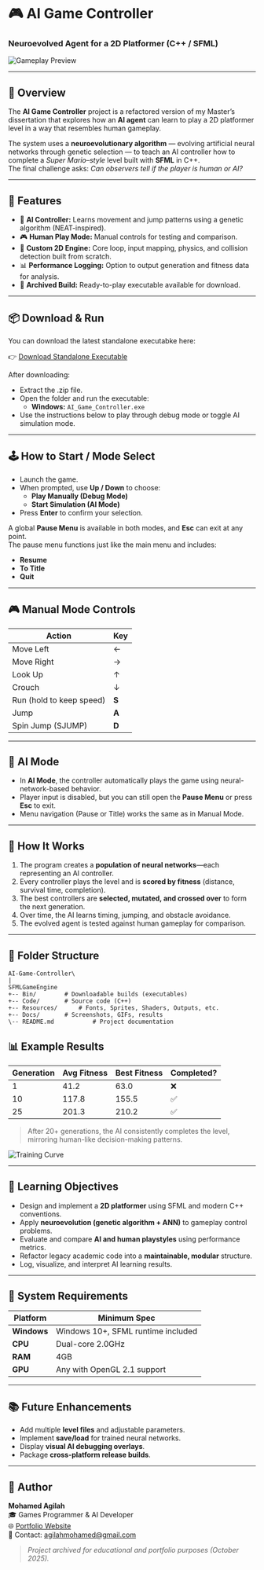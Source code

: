 # 🎮 AI Game Controller
### Neuroevolved Agent for a 2D Platformer (C++ / SFML)

![Gameplay Preview](docs/ai_gameplay.gif)

---

## 🧠 Overview
The **AI Game Controller** project is a refactored version of my Master’s dissertation that explores how an **AI agent** can learn to play a 2D platformer level in a way that resembles human gameplay.  

The system uses a **neuroevolutionary algorithm** — evolving artificial neural networks through genetic selection — to teach an AI controller how to complete a *Super Mario–style* level built with **SFML** in C++.  
The final challenge asks: *Can observers tell if the player is human or AI?*

---

## 🚀 Features
- 🧩 **AI Controller:** Learns movement and jump patterns using a genetic algorithm (NEAT-inspired).  
- 🎮 **Human Play Mode:** Manual controls for testing and comparison.  
- 🧱 **Custom 2D Engine:** Core loop, input mapping, physics, and collision detection built from scratch.  
- 📊 **Performance Logging:** Option to output generation and fitness data for analysis.  
- 🧾 **Archived Build:** Ready-to-play executable available for download.  

---

## 📦 Download & Run
You can download the latest standalone executabke here:

👉 [Download Standalone Executable](https://raw.githubusercontent.com/MoAgilah/AI-Game-Controller/master/SFMLGameEngine/Bin/AI-Game-Controller.zip)


After downloading:

- Extract the .zip file.
- Open the folder and run the executable:
  - **Windows:** `AI_Game_Controller.exe`
- Use the instructions below to play through debug mode or toggle AI simulation mode.

---

## 🕹️ How to Start / Mode Select
- Launch the game.
- When prompted, use **Up / Down** to choose:
  - **Play Manually (Debug Mode)**
  - **Start Simulation (AI Mode)**
- Press **Enter** to confirm your selection.

A global **Pause Menu** is available in both modes, and **Esc** can exit at any point.  
The pause menu functions just like the main menu and includes:
- **Resume**
- **To Title**
- **Quit**

---

## 🎮 Manual Mode Controls

| Action                     | Key |
|-----------------------------|-----|
| Move Left                   | ←   |
| Move Right                  | →   |
| Look Up                     | ↑   |
| Crouch                      | ↓   |
| Run (hold to keep speed)    | **S** |
| Jump                        | **A** |
| Spin Jump (SJUMP)           | **D** | 

---

## 🤖 AI Mode
- In **AI Mode**, the controller automatically plays the game using neural-network-based behavior.  
- Player input is disabled, but you can still open the **Pause Menu** or press **Esc** to exit.  
- Menu navigation (Pause or Title) works the same as in Manual Mode.

---

## 🧩 How It Works
1. The program creates a **population of neural networks**—each representing an AI controller.  
2. Every controller plays the level and is **scored by fitness** (distance, survival time, completion).  
3. The best controllers are **selected, mutated, and crossed over** to form the next generation.  
4. Over time, the AI learns timing, jumping, and obstacle avoidance.  
5. The evolved agent is tested against human gameplay for comparison.

---

## 🧱 Folder Structure
```
AI-Game-Controller\
|
SFMLGameEngine
+-- Bin/		# Downloadable builds (executables)
+-- Code/		# Source code (C++)
+-- Resources/		# Fonts, Sprites, Shaders, Outputs, etc.
+-- Docs/		# Screenshots, GIFs, results
\-- README.md       	# Project documentation
```

## 📊 Example Results
| Generation | Avg Fitness | Best Fitness | Completed? |
|-------------|-------------|--------------|-------------|
| 1 | 41.2 | 63.0 | ❌ |
| 10 | 117.8 | 155.5 | ✅ |
| 25 | 201.3 | 210.2 | ✅ |

> After 20+ generations, the AI consistently completes the level, mirroring human-like decision-making patterns.

![Training Curve](docs/training_curve.png)

---

## 🧠 Learning Objectives
- Design and implement a **2D platformer** using SFML and modern C++ conventions.  
- Apply **neuroevolution (genetic algorithm + ANN)** to gameplay control problems.  
- Evaluate and compare **AI and human playstyles** using performance metrics.  
- Refactor legacy academic code into a **maintainable, modular** structure.  
- Log, visualize, and interpret AI learning results.  

---

## 🧩 System Requirements
| Platform | Minimum Spec |
|-----------|---------------|
| **Windows** | Windows 10+, SFML runtime included |
| **CPU** | Dual-core 2.0GHz |
| **RAM** | 4GB |
| **GPU** | Any with OpenGL 2.1 support |

---

## 📚 Future Enhancements
- Add multiple **level files** and adjustable parameters.  
- Implement **save/load** for trained neural networks.  
- Display **visual AI debugging overlays**.  
- Package **cross-platform release builds**.

---

## 👤 Author
**Mohamed Agilah**  
🎓 Games Programmer & AI Developer  
🌐 [Portfolio Website](https://moagilah.com/)  
📧 Contact: agilahmohamed@gmail.com  

> *Project archived for educational and portfolio purposes (October 2025).*
